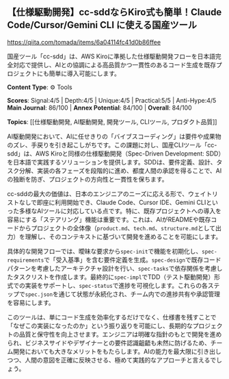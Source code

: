 ## 【仕様駆動開発】cc-sddならKiro式も簡単！Claude Code/Cursor/Gemini CLI に使える国産ツール

https://qiita.com/tomada/items/6a04114fc41d0b86ffee

国産ツール「cc-sdd」は、AWS Kiroに準拠した仕様駆動開発フローを日本語完全対応で提供し、AIとの協調による高品質かつ一貫性のあるコード生成を既存プロジェクトにも簡単に導入可能にします。

**Content Type**: ⚙️ Tools

**Scores**: Signal:4/5 | Depth:4/5 | Unique:4/5 | Practical:5/5 | Anti-Hype:4/5
**Main Journal**: 86/100 | **Annex Potential**: 84/100 | **Overall**: 84/100

**Topics**: [[仕様駆動開発, AI駆動開発, 開発ツール, CLIツール, プロダクト品質]]

AI駆動開発において、AIに任せきりの「バイブスコーディング」は要件や成果物のズレ、手戻りを引き起こしがちです。この課題に対し、国産CLIツール「cc-sdd」は、AWS Kiroと同様の仕様駆動開発（Spec-Driven Development: SDD）を日本語で実践するソリューションを提供します。SDDは、要件定義、設計、タスク分解、実装の各フェーズを段階的に進め、都度人間の承認を得ることで、AIの独断を防ぎ、プロジェクトの方向性と一貫性を保ちます。

cc-sddの最大の価値は、日本のエンジニアのニーズに応える形で、ウェイトリストなしで即座に利用開始でき、Claude Code、Cursor IDE、Gemini CLIといった多様なAIツールに対応している点です。特に、既存プロジェクトへの導入を容易にする「ステアリング」機能は重要です。これは、AIがREADMEや既存コードからプロジェクトの全体像（`product.md`、`tech.md`、`structure.md`として出力）を理解し、そのコンテキストに基づいて開発を進めることを可能にします。

具体的な開発フローでは、曖昧な要求から`spec-init`で機能を初期化し、`spec-requirements`で「受入基準」を含む要件定義を生成。`spec-design`で既存コードパターンを考慮したアーキテクチャ設計を行い、`spec-tasks`で依存関係を考慮したタスクリストを作成します。最終的に`spec-impl`でTDD（テスト駆動開発）形式での実装をサポートし、`spec-status`で進捗を可視化します。これらの各ステップで`spec.json`を通じて状態が永続化され、チーム内での進捗共有や承認管理を容易にします。

このツールは、単にコード生成を効率化するだけでなく、仕様書を残すことで「なぜこの実装になったのか」という振り返りを可能にし、長期的なプロジェクトの品質と保守性を向上させます。エンジニアは明確な指針のもとで開発を進められ、ビジネスサイドやデザイナーとの要件認識齟齬も未然に防げるため、チーム開発においても大きなメリットをもたらします。AIの能力を最大限に引き出しつつ、人間の意図を正確に反映させる、極めて実践的なアプローチと言えるでしょう。
